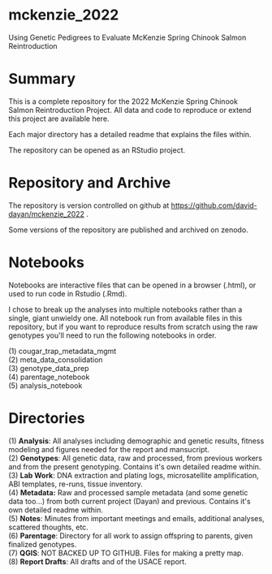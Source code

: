 # mckenzie_2022
Using Genetic Pedigrees to Evaluate McKenzie Spring Chinook Salmon Reintroduction

# Summary

This is a complete repository for the 2022 McKenzie Spring Chinook Salmon Reintroduction Project. All data and code to reproduce or extend this project are available here.   

Each major directory has a detailed readme that explains the files within.  

The repository can be opened as an RStudio project.   

# Repository and Archive

The repository is version controlled on github at https://github.com/david-dayan/mckenzie_2022 .

Some versions of the repository are published and archived on zenodo.

# Notebooks

Notebooks are interactive files that can be opened in a browser (.html), or used to run code in Rstudio (.Rmd).

I chose to break up the analyses into multiple notebooks rather than a single, giant unwieldy one. All notebook run from available files in this repository, but if you want to reproduce results from scratch using the raw genotypes you'll need to run the following notebooks in order. 

(1) cougar_trap_metadata_mgmt  
(2) meta_data_consolidation  
(3) genotype_data_prep  
(4) parentage_notebook  
(5) analysis_notebook


# Directories  

(1) __Analysis__: All analyses including demographic and genetic results, fitness modeling and figures needed for the report and mansucript.  
(2) __Genotypes__: All genetic data, raw and processed, from previous workers and from the present genotyping. Contains it's own detailed readme within.  
(3)  __Lab Work__: DNA extraction and plating logs, microsatellite amplification, ABI templates, re-runs, tissue inventory.  
(4) __Metadata:__ Raw and processed sample metadata (and some genetic data too...) from both current project (Dayan) and previous. Contains it's own detailed readme within.  
(5) __Notes__: Minutes from important meetings and emails, additional analyses, scattered thoughts, etc.   
(6) __Parentage__: Directory for all work to assign offspring to parents, given finalized genotypes.  
(7) __QGIS__: NOT BACKED UP TO GITHUB. Files for making a pretty map.  
(8) __Report Drafts__: All drafts and of the USACE report.   



